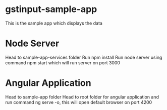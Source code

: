 # gstinput-sample-app
This is the sample app which displays the data
# Node Server
Head to sample-app-services folder
Run npm install
Run node server using command npm start which will run server on port 3000
# Angular Application
Head to sample-app folder
Head to root folder for angular application and run command ng serve -o, this will open default browser on port 4200
